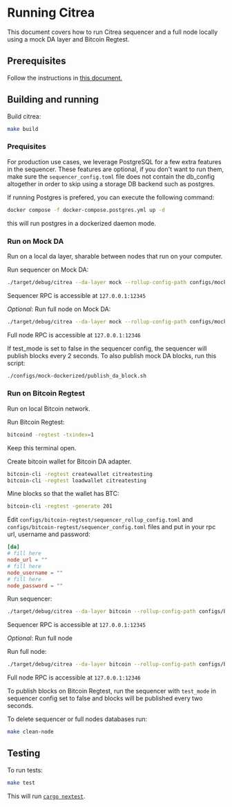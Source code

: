 # Running Citrea

This document covers how to run Citrea sequencer and a full node locally using a mock DA layer and Bitcoin Regtest.

## Prerequisites

Follow the instructions in [this document.](./dev-setup.md)

## Building and running

Build citrea:

```sh
make build
```

### Prequisites

For production use cases, we leverage PostgreSQL for a few extra features in the sequencer. These features are optional, if you don't want to run them, make sure the `sequencer_config.toml` file does not contain the db_config altogether in order to skip using a storage DB backend such as postgres.

If running Postgres is prefered, you can execute the following command:

```sh
docker compose -f docker-compose.postgres.yml up -d

```

this will run postgres in a dockerized daemon mode.

### Run on Mock DA

Run on a local da layer, sharable between nodes that run on your computer.

Run sequencer on Mock DA:

```sh
./target/debug/citrea --da-layer mock --rollup-config-path configs/mock/sequencer_rollup_config.toml --sequencer-config-path configs/mock/sequencer_config.toml --genesis-paths configs/mock/genesis-files
```

Sequencer RPC is accessible at `127.0.0.1:12345`

_Optional_: Run full node on Mock DA:

```sh
./target/debug/citrea --da-layer mock --rollup-config-path configs/mock/rollup_config.toml --genesis-paths bin/test-data/genesis/demo-tests/mock
```

Full node RPC is accessible at `127.0.0.1:12346`

If test_mode is set to false in the sequencer config, the sequencer will publish blocks every 2 seconds. To also publish mock DA blocks, run this script:

```sh
./configs/mock-dockerized/publish_da_block.sh
```

### Run on Bitcoin Regtest

Run on local Bitcoin network.

Run Bitcoin Regtest:

```sh
bitcoind -regtest -txindex=1
```

Keep this terminal open.

Create bitcoin wallet for Bitcoin DA adapter.

```sh
bitcoin-cli -regtest createwallet citreatesting
bitcoin-cli -regtest loadwallet citreatesting
```

Mine blocks so that the wallet has BTC:

```sh
bitcoin-cli -regtest -generate 201
```

Edit `configs/bitcoin-regtest/sequencer_rollup_config.toml` and `configs/bitcoin-regtest/sequencer_config.toml` files and put in your rpc url, username and password:

```toml
[da]
# fill here
node_url = ""
# fill here
node_username = ""
# fill here
node_password = ""
```

Run sequencer:

```sh
./target/debug/citrea --da-layer bitcoin --rollup-config-path configs/bitcoin-regtest/sequencer_rollup_config.toml --sequencer-config-path configs/bitcoin-regtest/sequencer_config.toml --genesis-paths configs/bitcoin-regtest/genesis-files
```

Sequencer RPC is accessible at `127.0.0.1:12345`

_Optional_: Run full node

Run full node:

```sh
./target/debug/citrea --da-layer bitcoin --rollup-config-path configs/bitcoin-regtest/rollup_config.toml --genesis-paths configs/bitcoin-regtest/genesis-files
```

Full node RPC is accessible at `127.0.0.1:12346`

To publish blocks on Bitcoin Regtest, run the sequencer with `test_mode` in sequencer config set to false and blocks will be published every two seconds.

To delete sequencer or full nodes databases run:

```sh
make clean-node
```

## Testing

To run tests:

```sh
make test
```

This will run [`cargo nextest`](https://nexte.st).
